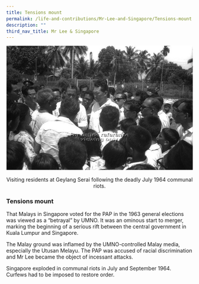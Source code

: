 ```yaml
---
title: Tensions mount
permalink: /life-and-contributions/Mr-Lee-and-Singapore/Tensions-mount
description: ""
third_nav_title: Mr Lee & Singapore
---
```

![Alt text for image on Isomer site](/images/mr-lee-and-singapore/Tension%20mount.jpg)
<center>
Visiting residents at Geylang Serai following the deadly July 1964 communal riots.
</center>

### Tensions mount ###

That Malays in Singapore voted for the PAP in the 1963 general elections was viewed as a “betrayal” by UMNO. It was an ominous start to merger, marking the beginning of a serious rift between the central government in Kuala Lumpur and Singapore.


The Malay ground was inflamed by the UMNO-controlled Malay media, especially the Utusan Melayu. The PAP was accused of racial discrimination and Mr Lee became the object of incessant attacks.


Singapore exploded in communal riots in July and September 1964. Curfews had to be imposed to restore order.